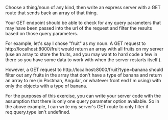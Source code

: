 Choose a thing/noun of any kind, then write an express server with a GET route that sends back an array of that thing.

Your GET endpoint should be able to check for any query parameters that may have been passed into the url of the request and filter the results based on those query parameters.

For example, let's say I chose "fruit" as my noun. A GET request to http://localhost:8000/fruit would return an array with all fruits on my server (use an array to store the fruits, and you may want to hard code a few in there so you have some data to work with when the server restarts itself.).

However, a GET request to http://localhost:8000/fruit?type=banana should filter out any fruits in the array that don't have a type of banana and return an array to me (in Postman, Angular, or whatever front end I'm using) with only the objects with a type of banana.

For the purposes of this exercise, you can write your server code with the assumption that there is only one query parameter option available. So in the above example, I can write my server's GET route to only filter if req.query.type isn't undefined.
